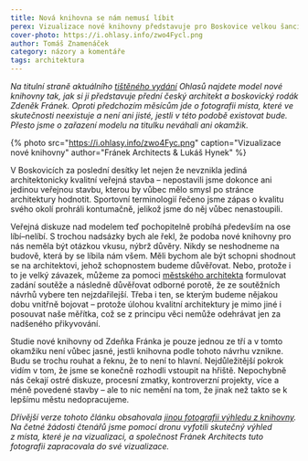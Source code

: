 ```yaml
---
title: Nová knihovna se nám nemusí líbit
perex: Vizualizace nové knihovny představuje pro Boskovice velkou šanci začít se opět zajímat o kvalitu našeho města.
cover-photo: https://i.ohlasy.info/zwo4Fycl.png
author: Tomáš Znamenáček
category: názory a komentáře
tags: architektura
---
```


*Na titulní straně aktuálního [tištěného vydání](http://www.ohlasy.info/tisk.html) Ohlasů najdete model nové knihovny tak, jak si ji představuje přední český architekt a boskovický rodák Zdeněk Fránek. Oproti předchozím měsícům jde o fotografii místa, které ve skutečnosti neexistuje a není ani jisté, jestli v této podobě existovat bude. Přesto jsme o zařazení modelu na titulku neváhali ani okamžik.*

{% photo src="https://i.ohlasy.info/zwo4Fyc.png" caption="Vizualizace nové knihovny" author="Fránek Architects & Lukáš Hynek" %}

V Boskovicích za poslední desítky let nejen že nevznikla jediná architektonicky kvalitní veřejná stavba – nepostavili jsme dokonce ani jedinou veřejnou stavbu, kterou by vůbec mělo smysl po stránce architektury hodnotit. Sportovní terminologií řečeno jsme zápas o kvalitu svého okolí prohráli kontumačně, jelikož jsme do něj vůbec nenastoupili.

Veřejná diskuze nad modelem teď pochopitelně probíhá především na ose líbí–nelíbí. S trochou nadsázky bych ale řekl, že podoba nové knihovny pro nás neměla být otázkou vkusu, nýbrž důvěry. Nikdy se neshodneme na budově, která by se líbila nám všem. Měli bychom ale být schopni shodnout se na architektovi, jehož schopnostem budeme důvěřovat. Nebo, protože i to je velký závazek, můžeme za pomoci [městského architekta](http://www.ohlasy.info/clanky/2017/03/mestsky-architekt.html) formulovat zadání soutěže a následně důvěřovat odborné porotě, že ze soutěžních návrhů vybere ten nejzdařilejší. Třeba i ten, se kterým budeme nějakou dobu vnitřně bojovat – protože úlohou kvalitní architektury je mimo jiné i posouvat naše měřítka, což se z principu věci nemůže odehrávat jen za nadšeného přikyvování.

Studie nové knihovny od Zdeňka Fránka je pouze jednou ze tří a v tomto okamžiku není vůbec jasné, jestli knihovna podle tohoto návrhu vznikne. Budu se trochu rouhat a řeknu, že to není to hlavní. Nejdůležitější pokrok vidím v tom, že jsme se konečně rozhodli vstoupit na hřiště. Nepochybně nás čekají ostré diskuze, procesní zmatky, kontroverzní projekty, více a méně povedené stavby – ale to nic nemění na tom, že jinak než takto se k lepšímu městu nedopracujeme.

*Dřívější verze tohoto článku obsahovala [jinou fotografii výhledu z knihovny](https://i.ohlasy.info/77zHkX1.png). Na četné žádosti čtenářů jsme pomocí dronu vyfotili skutečný výhled z místa, které je na vizualizaci, a společnost Fránek Architects tuto fotografii zapracovala do své vizualizace.*
